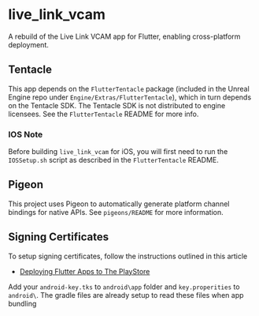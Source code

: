 # live_link_vcam

A rebuild of the Live Link VCAM app for Flutter, enabling cross-platform deployment.

## Tentacle

This app depends on the `FlutterTentacle` package (included in the Unreal Engine repo under `Engine/Extras/FlutterTentacle`), which in turn depends on the Tentacle SDK. The Tentacle SDK is not distributed to engine licensees. See the `FlutterTentacle` README for more info.

### IOS Note

Before building `live_link_vcam` for iOS, you will first need to run the `IOSSetup.sh` script as described in the `FlutterTentacle` README.

## Pigeon

This project uses Pigeon to automatically generate platform channel bindings for native APIs.
See `pigeons/README` for more information.

## Signing Certificates

To setup signing certificates, follow the instructions outlined in this article

- [Deploying Flutter Apps to The PlayStore](https://medium.com/@bernes.dev/deploying-flutter-apps-to-the-playstore-1bd0cce0d15c)

Add your `android-key.tks` to `android\app` folder and `key.properities` to `android\`.  The gradle files are already setup
to read these files when app bundling